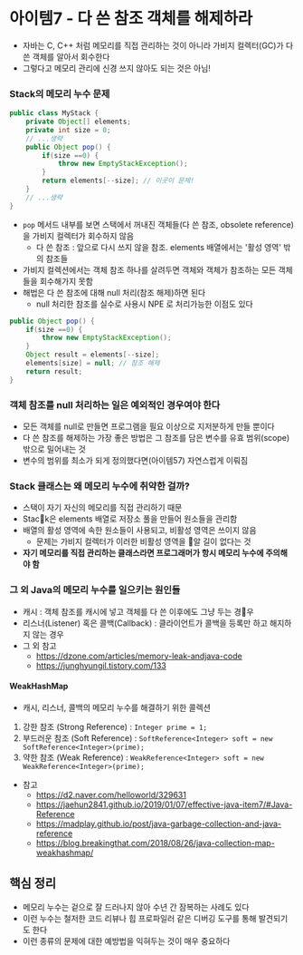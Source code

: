 # 아이템7 - 다 쓴 참조 객체를 해제하라

* 자바는 C, C++ 처럼 메모리를 직접 관리하는 것이 아니라 가비지 컬렉터(GC)가 다 쓴 객체를 알아서 회수한다
* 그렇다고 메모리 관리에 신경 쓰지 않아도 되는 것은 아님!

### Stack의 메모리 누수 문제

```java
public class MyStack {
    private Object[] elements;
    private int size = 0;
    // ...생략
    public Object pop() {
        if(size ==0) {
            throw new EmptyStackException();
        }
        return elements[--size]; // 이곳이 문제!
    }
    // ...생략
}
```

* `pop` 메서드 내부를 보면 스택에서 꺼내진 객체들(다 쓴 참조, obsolete reference)을 가비지 컬렉터가 회수하지 않음
  * 다 쓴 참조 : 앞으로 다시 쓰지 않을 참조. elements 배열에서는 '활성 영역' 밖의 참조들
* 가비지 컬렉션에서는 객체 참조 하나를 살려두면 객체와 객체가 참조하는 모든 객체들을 회수해가지 못함
* 해법은 다 쓴 참조에 대해 null 처리(참조 해제)하면 된다
  * null 처리한 참조를 실수로 사용시 NPE 로 처리가능한 이점도 있다

```java
public Object pop() {
    if(size ==0) {
        throw new EmptyStackException();
    }
    Object result = elements[--size];
    elements[size] = null; // 참조 해제
    return result;
}
```

### 객체 참조를 null 처리하는 일은 예외적인 경우여야 한다

* 모든 객체를 null로 만들면 프로그램을 필요 이상으로 지저분하게 만들 뿐이다
* 다 쓴 참조를 해제하는 가장 좋은 방법은 그 참조를 담은 변수를 유효 범위(scope) 밖으로 밀어내는 것
* 변수의 범위를 최소가 되게 정의했다면(아이템57) 자연스럽게 이뤄짐

### Stack 클래스는 왜 메모리 누수에 취약한 걸까?

* 스택이 자기 자신의 메모리를 직접 관리하기 때문
* Stack은 elements 배열로 저장소 풀을 만들어 원소들을 관리함
* 배열의 활성 영역에 속한 원소들이 사용되고, 비활성 영역은 쓰이지 않음
  * 문제는 가비지 컬렉터가 이러한 비활성 영역을 알 길이 없다는 것
* **자기 메모리를 직접 관리하는 클래스라면 프로그래머가 항시 메모리 누수에 주의해야 함**

### 그 외 Java의 메모리 누수를 일으키는 원인들

* 캐시 : 객체 참조를 캐시에 넣고 객체를 다 쓴 이후에도 그냥 두는 경우
* 리스너(Listener) 혹은 콜백(Callback) : 클라이언트가 콜백을 등록만 하고 해지하지 않는 경우
* 그 외 참고
  * https://dzone.com/articles/memory-leak-andjava-code
  * https://junghyungil.tistory.com/133

#### WeakHashMap

* 캐시, 리스너, 콜백의 메모리 누수를 해결하기 위한 콜렉션

1. 강한 참조 (Strong Reference) : `Integer prime = 1;`
2. 부드러운 참조 (Soft Reference) : `SoftReference<Integer> soft = new SoftReference<Integer>(prime);`
3. 약한 참조 (Weak Reference) : `WeakReference<Integer> soft = new WeakReference<Integer>(prime);`

* 참고
  * https://d2.naver.com/helloworld/329631
  * https://jaehun2841.github.io/2019/01/07/effective-java-item7/#Java-Reference
  * https://madplay.github.io/post/java-garbage-collection-and-java-reference
  * https://blog.breakingthat.com/2018/08/26/java-collection-map-weakhashmap/

## 핵심 정리

* 메모리 누수는 겉으로 잘 드러나지 않아 수년 간 잠복하는 사례도 있다
* 이런 누수는 철저한 코드 리뷰나 힙 프로파일러 같은 디버깅 도구를 통해 발견되기도 한다
* 이런 종류의 문제에 대한 예방법을 익혀두는 것이 매우 중요하다
